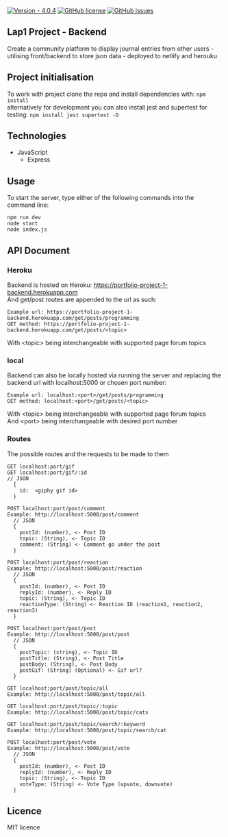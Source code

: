 [![Version - 4.0.4](https://img.shields.io/static/v1?label=Version&message=4.0.4&color=2ea44f)](https://github.com/BenTidball/LAP-1-PROJECT-Backend/releases/tag/Release) [![GitHub license](https://img.shields.io/github/license/BenTidball/LAP-1-PROJECT-Backend)](https://github.com/BenTidball/LAP-1-PROJECT-Backend/blob/main/LICENSE.md) [![GitHub issues](https://img.shields.io/github/issues/BenTidball/LAP-1-PROJECT-Backend)](https://github.com/BenTidball/LAP-1-PROJECT-Backend/issues)

## Lap1 Project - Backend
Create a community platform to display journal entries from other users - utilising front/backend to store json data - deployed to netlify and herouku

## Project initialisation
To work with project clone the repo and install dependencies with: ``` npm install ``` <br/>
alternatively for development you can also install jest and supertest for testing: ``` npm install jest supertest -D ```

## Technologies
- JavaScript
  - Express
  
## Usage
To start the server, type either of the following commands into the command line:
```
npm run dev
node start
node index.js
```

## API Document
### Heroku
Backend is hosted on Heroku: https://portfolio-project-1-backend.herokuapp.com \
And get/post routes are appended to the url as such: 
```
Example url: https://portfolio-project-1-backend.herokuapp.com/get/posts/programming
GET method: https://portfolio-project-1-backend.herokuapp.com/get/posts/<topic>
```
With \<topic\> being interchangeable with supported page forum topics

### local
Backend can also be locally hosted via running the server and replacing the backend url with localhost:5000 or chosen port number:
```
Example url: localhost:<port>/get/posts/programming
GET method: localhost:<port>/get/posts/<topic>
```
With \<topic\> being interchangeable with supported page forum topics \
And \<port\> being interchangeable with desired port number

### Routes 
The possible routes and the requests to be made to them
```
GET localhost:port/gif
GET localhost:port/gif/:id
// JSON 
  {
    id:  <giphy gif id>
  }

POST localhost:port/post/comment
Example: http://localhost:5000/post/comment
  // JSON 
  {
    postId: (number), <- Post ID
    topic: (String), <- Topic ID
    comment: (String) <- Comment go under the post
  }
  
POST localhost:port/post/reaction
Example: http://localhost:5000/post/reaction
  // JSON 
  {
    postId: (number), <- Post ID
    replyId: (number), <- Reply ID
    topic: (String), <- Topic ID
    reactionType: (String) <- Reaction ID (reaction1, reaction2, reaction3)
  }

POST localhost:port/post/post
Example: http://localhost:5000/post/post
  // JSON 
  {
    postTopic: (string), <- Topic ID
    postTitle: (String), <- Post Title
    postBody: (String), <- Post Body
    postGif: (String) (Optional) <- Gif url?
  }

GET localhost:port/post/topic/all
Example: http://localhost:5000/post/topic/all

GET localhost:port/post/topic/:topic
Example: http://localhost:5000/post/topic/cats

GET localhost:port/post/topic/search/:keyword
Example: http://localhost:5000/post/topic/search/cat

POST localhost:port/post/vote
Example: http://localhost:5000/post/vote
  // JSON 
  {
    postId: (number), <- Post ID
    replyId: (number), <- Reply ID
    topic: (String), <- Topic ID
    voteType: (String) <- Vote Type (upvote, downvote)
  }

```

## Licence
MIT licence
